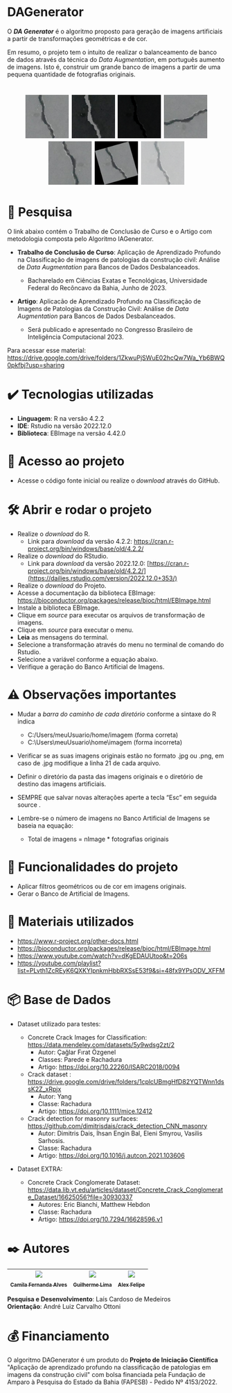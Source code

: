 # DAGenerator 
<p>
     O <b><i>DA Generator</i></b> é o algoritmo proposto para geração de imagens artificiais a partir de transformações geométricas e de cor. 

Em resumo, o projeto tem o intuito de realizar o balanceamento de banco de dados através da técnica do  <i>Data Augmentation</i>, em português aumento de imagens.     Isto é, construir um grande banco de imagens a partir de uma pequena quantidade de fotografias originais.
</p>

<h1 align="center">
  <img alt="originalImage" title="Imagem original" src="./ExampleDatabaseImages/concreteCrack.png" height="100px" width="100px" />
  <img alt="tranformImage" title="Imagem Artificial" src="./ExampleDatabaseImages/transform/brightnessContrastGammaCorrection/brightnessContrastGammaCorrection 308.422050205991 concreteCrack.png 0.509803921568627 .png" height="100px" width="100px" />
  <img alt="originalImage" title="Imagem Artificial" src="./ExampleDatabaseImages/transform/brightnessContrast/brightnessContrast 447.601744206622 concreteCrack.png 0.509803921568627 .png" height="100px" width="100px" />
  <img alt="originalImage" title="Imagem Artificial" src="./ExampleDatabaseImages/transform/rotate/rotation 327.247439185157 concreteCrack.png 0.509803921568627 .png" height="100px" width="100px" />
  <img alt="originalImage" title="Imagem Artificial" src="./ExampleDatabaseImages/transform/flipFlop/flipFlop 650.86397016421 concreteCrack.png 0.509803921568627 .png" height="100px" width="100px" />
  <img alt="originalImage" title="Imagem Artificial" src="./ExampleDatabaseImages/transform/rotateFlipFlop/rotateFlipFlopp 49.3538624141365 concreteCrack.png 0.509803921568627 .png" height="100px" width="100px" />
  <img alt="originalImage" title="Imagem Artificial" src="./ExampleDatabaseImages/transform/gammaCorrection/gammaCorrection 329.745689406991 concreteCrack.png 0.509803921568627 .png" height="100px" width="100px" />

# 📄 Pesquisa

O link abaixo contém o Trabalho de Conclusão de Curso e o Artigo com metodologia composta pelo Algoritmo IAGenerator.

- **Trabalho de Conclusão de Curso**: Aplicação de Aprendizado Profundo na Classificação de imagens de patologias da construção civil: Análise de  <i> Data Augmentation </i> para Bancos de Dados Desbalanceados.
     - Bacharelado em Ciências Exatas e Tecnológicas, Universidade Federal do Recôncavo da Bahia, Junho de 2023.

- **Artigo**: Aplicacão de Aprendizado Profundo na Classificação de Imagens de Patologias da Construção Civil: Análise de <i> Data Augmentation </i> para Bancos de Dados Desbalanceados.
     - Será publicado e apresentado no Congresso Brasileiro de Inteligência Computacional 2023.
      
Para acessar esse material: https://drive.google.com/drive/folders/1ZkwuPjSWuE02hcQw7Wa_Yb6BWQ0pkfbj?usp=sharing

# ✔️ Tecnologias utilizadas

 - **Linguagem**: R na versão 4.2.2</li>
 - **IDE**: Rstudio na versão 2022.12.0</li>
 - **Biblioteca**: EBImage na versão 4.42.0</li>

# 📁 Acesso ao projeto

- Acesse o código fonte inicial ou realize o  <i> download </i> através do GitHub.

# 🛠️ Abrir e rodar o projeto

- Realize o  <i> download </i> do R.
     - Link para  <i> download </i> da versão 4.2.2: https://cran.r-project.org/bin/windows/base/old/4.2.2/ 
- Realize o  <i> download </i> do RStudio.
     - Link para  <i> download </i> da versão 2022.12.0: [https://cran.r-project.org/bin/windows/base/old/4.2.2/](https://dailies.rstudio.com/version/2022.12.0+353/)
- Realize o  <i> download </i> do Projeto.
- Acesse a documentação da biblioteca EBImage: https://bioconductor.org/packages/release/bioc/html/EBImage.html
- Instale a biblioteca EBImage.
- Clique em <i> source </i> para executar os arquivos de transformação de imagens.
- Clique em <i> source </i> para executar o menu.
- **Leia** as mensagens do terminal.
- Selecione a transformação através do menu no terminal de comando do Rstudio.
- Selecione a variável conforme a equação abaixo.
- Verifique a geração do Banco Artificial de Imagens.

# :warning: Observações importantes

- Mudar a *barra do caminho de cada diretório* conforme a sintaxe do R indica
     - C:/Users/meuUsuario/home/imagem (forma correta)
     - C:\Users\meuUsuario\home\imagem (forma incorreta)
  
- Verificar se as suas imagens originais estão no formato .jpg ou .png, em caso de .jpg modifique a linha 21 de cada arquivo.
- Definir o diretório da pasta das imagens originais e o diretório de destino das imagens artificiais.
- SEMPRE que salvar novas alterações aperte a tecla “Esc” em seguida </i> source </i> .
- Lembre-se o número de imagens no Banco Artificial de Imagens se baseia na equação:
     - Total de imagens = nImage * fotografias originais

 # :hammer: Funcionalidades do projeto

- Aplicar filtros geométricos ou de cor em imagens originais.
- Gerar o Banco de Artificial de Imagens.

# :pushpin: Materiais utilizados

- https://www.r-project.org/other-docs.html
- https://bioconductor.org/packages/release/bioc/html/EBImage.html
- https://www.youtube.com/watch?v=dKgEDAUUtoo&t=206s
- https://youtube.com/playlist?list=PLvth1ZcREyK6QXKYIpnkmHbbRXSsE53f9&si=48fx9YPsODV_XFFM

# 📦 Base de Dados 

- Dataset utilizado para testes:
     - Concrete Crack Images for Classification: https://data.mendeley.com/datasets/5y9wdsg2zt/2
          - Autor: Çağlar Fırat Özgenel
          - Classes: Parede e Rachadura
          - Artigo: https://doi.org/10.22260/ISARC2018/0094
     - Crack dataset : https://drive.google.com/drive/folders/1cplcUBmgHfD82YQTWnn1dssK2Z_xRpjx
          - Autor: Yang
          - Classe: Rachadura
          - Artigo: https://doi.org/10.1111/mice.12412
     - Crack detection for masonry surfaces: https://github.com/dimitrisdais/crack_detection_CNN_masonry
          - Autor: Dimitris Dais, İhsan Engin Bal, Eleni Smyrou, Vasilis Sarhosis.
          - Classe: Rachadura
          - Artigo: https://doi.org/10.1016/j.autcon.2021.103606

- Dataset EXTRA:
     - Concrete Crack Conglomerate Dataset: https://data.lib.vt.edu/articles/dataset/Concrete_Crack_Conglomerate_Dataset/16625056?file=30930337
          - Autores: Eric Bianchi, Matthew Hebdon
          - Classe: Rachadura
          - Artigo: https://doi.org/10.7294/16628596.v1

# ✒️ Autores

| [<img loading="lazy" src="https://avatars.githubusercontent.com/u/37356058?v=4" width=115><br><sub>Camila Fernanda Alves</sub>](https://github.com/camilafernanda) |  [<img loading="lazy" src="https://avatars.githubusercontent.com/u/30351153?v=4" width=115><br><sub>Guilherme Lima</sub>](https://github.com/guilhermeonrails) |  [<img loading="lazy" src="https://avatars.githubusercontent.com/u/8989346?v=4" width=115><br><sub>Alex Felipe</sub>](https://github.com/alexfelipe) |
| :---: | :---: | :---: |

**Pesquisa e Desenvolvimento**: Laís Cardoso de Medeiros
<br />
**Orientação**: André Luiz Carvalho Ottoni

# :moneybag: Financiamento

<p>O algoritmo DAGenerator é um produto do <b>Projeto de Iniciação Científica</b> "Aplicação de aprendizado profundo na classificação de patologias
em imagens da construção civil" com bolsa financiada pela Fundação de Amparo à Pesquisa do Estado da Bahia (FAPESB) - Pedido Nº
4153/2022.</p>
